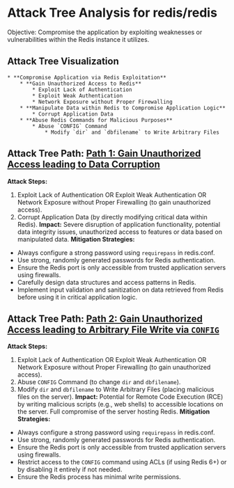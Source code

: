 # Attack Tree Analysis for redis/redis

Objective: Compromise the application by exploiting weaknesses or vulnerabilities within the Redis instance it utilizes.

## Attack Tree Visualization

```
* **Compromise Application via Redis Exploitation**
    * **Gain Unauthorized Access to Redis**
        * Exploit Lack of Authentication
        * Exploit Weak Authentication
        * Network Exposure without Proper Firewalling
    * **Manipulate Data within Redis to Compromise Application Logic**
        * Corrupt Application Data
    * **Abuse Redis Commands for Malicious Purposes**
        * Abuse `CONFIG` Command
            * Modify `dir` and `dbfilename` to Write Arbitrary Files
```


## Attack Tree Path: [Path 1: Gain Unauthorized Access leading to Data Corruption](./attack_tree_paths/path_1_gain_unauthorized_access_leading_to_data_corruption.md)

**Attack Steps:**
1. Exploit Lack of Authentication OR Exploit Weak Authentication OR Network Exposure without Proper Firewalling (to gain unauthorized access).
2. Corrupt Application Data (by directly modifying critical data within Redis).
**Impact:**  Severe disruption of application functionality, potential data integrity issues, unauthorized access to features or data based on manipulated data.
**Mitigation Strategies:**
* Always configure a strong password using `requirepass` in redis.conf.
* Use strong, randomly generated passwords for Redis authentication.
* Ensure the Redis port is only accessible from trusted application servers using firewalls.
* Carefully design data structures and access patterns in Redis.
* Implement input validation and sanitization on data retrieved from Redis before using it in critical application logic.

## Attack Tree Path: [Path 2: Gain Unauthorized Access leading to Arbitrary File Write via `CONFIG`](./attack_tree_paths/path_2_gain_unauthorized_access_leading_to_arbitrary_file_write_via__config_.md)

**Attack Steps:**
1. Exploit Lack of Authentication OR Exploit Weak Authentication OR Network Exposure without Proper Firewalling (to gain unauthorized access).
2. Abuse `CONFIG` Command (to change `dir` and `dbfilename`).
3. Modify `dir` and `dbfilename` to Write Arbitrary Files (placing malicious files on the server).
**Impact:** Potential for Remote Code Execution (RCE) by writing malicious scripts (e.g., web shells) to accessible locations on the server. Full compromise of the server hosting Redis.
**Mitigation Strategies:**
* Always configure a strong password using `requirepass` in redis.conf.
* Use strong, randomly generated passwords for Redis authentication.
* Ensure the Redis port is only accessible from trusted application servers using firewalls.
* Restrict access to the `CONFIG` command using ACLs (if using Redis 6+) or by disabling it entirely if not needed.
* Ensure the Redis process has minimal write permissions.

